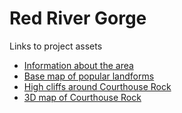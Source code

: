 # Red River Gorge

Links to project assets

* [Information about the area](info/README.md)
* [Base map of popular landforms](trail-data/rrg-avenza-basemap.pdf)
* [High cliffs around Courthouse Rock](elevation/readme.md)
* [3D map of Courthouse Rock](potree/)
